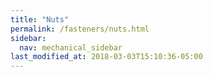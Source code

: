```yaml
---
title: "Nuts"
permalink: /fasteners/nuts.html
sidebar:
  nav: mechanical_sidebar
last_modified_at: 2018-03-03T15:10:36-05:00
---
```

